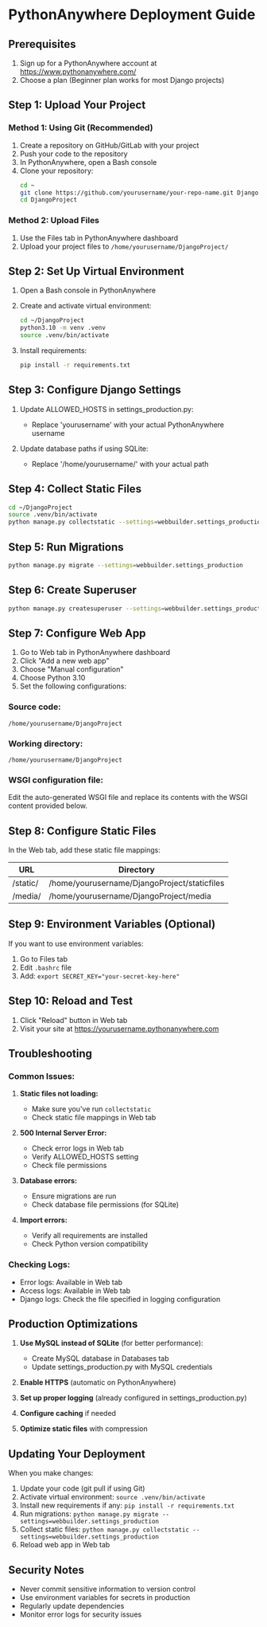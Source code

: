 # PythonAnywhere Deployment Guide

## Prerequisites
1. Sign up for a PythonAnywhere account at https://www.pythonanywhere.com/
2. Choose a plan (Beginner plan works for most Django projects)

## Step 1: Upload Your Project

### Method 1: Using Git (Recommended)
1. Create a repository on GitHub/GitLab with your project
2. Push your code to the repository
3. In PythonAnywhere, open a Bash console
4. Clone your repository:
   ```bash
   cd ~
   git clone https://github.com/yourusername/your-repo-name.git DjangoProject
   cd DjangoProject
   ```

### Method 2: Upload Files
1. Use the Files tab in PythonAnywhere dashboard
2. Upload your project files to `/home/yourusername/DjangoProject/`

## Step 2: Set Up Virtual Environment

1. Open a Bash console in PythonAnywhere
2. Create and activate virtual environment:
   ```bash
   cd ~/DjangoProject
   python3.10 -m venv .venv
   source .venv/bin/activate
   ```

3. Install requirements:
   ```bash
   pip install -r requirements.txt
   ```

## Step 3: Configure Django Settings

1. Update ALLOWED_HOSTS in settings_production.py:
   - Replace 'yourusername' with your actual PythonAnywhere username

2. Update database paths if using SQLite:
   - Replace '/home/yourusername/' with your actual path

## Step 4: Collect Static Files

```bash
cd ~/DjangoProject
source .venv/bin/activate
python manage.py collectstatic --settings=webbuilder.settings_production
```

## Step 5: Run Migrations

```bash
python manage.py migrate --settings=webbuilder.settings_production
```

## Step 6: Create Superuser

```bash
python manage.py createsuperuser --settings=webbuilder.settings_production
```

## Step 7: Configure Web App

1. Go to Web tab in PythonAnywhere dashboard
2. Click "Add a new web app"
3. Choose "Manual configuration"
4. Choose Python 3.10
5. Set the following configurations:

### Source code:
```
/home/yourusername/DjangoProject
```

### Working directory:
```
/home/yourusername/DjangoProject
```

### WSGI configuration file:
Edit the auto-generated WSGI file and replace its contents with the WSGI content provided below.

## Step 8: Configure Static Files

In the Web tab, add these static file mappings:

| URL        | Directory                                    |
|------------|----------------------------------------------|
| /static/   | /home/yourusername/DjangoProject/staticfiles |
| /media/    | /home/yourusername/DjangoProject/media      |

## Step 9: Environment Variables (Optional)

If you want to use environment variables:
1. Go to Files tab
2. Edit `.bashrc` file
3. Add: `export SECRET_KEY="your-secret-key-here"`

## Step 10: Reload and Test

1. Click "Reload" button in Web tab
2. Visit your site at https://yourusername.pythonanywhere.com

## Troubleshooting

### Common Issues:

1. **Static files not loading:**
   - Make sure you've run `collectstatic`
   - Check static file mappings in Web tab

2. **500 Internal Server Error:**
   - Check error logs in Web tab
   - Verify ALLOWED_HOSTS setting
   - Check file permissions

3. **Database errors:**
   - Ensure migrations are run
   - Check database file permissions (for SQLite)

4. **Import errors:**
   - Verify all requirements are installed
   - Check Python version compatibility

### Checking Logs:
- Error logs: Available in Web tab
- Access logs: Available in Web tab
- Django logs: Check the file specified in logging configuration

## Production Optimizations

1. **Use MySQL instead of SQLite** (for better performance):
   - Create MySQL database in Databases tab
   - Update settings_production.py with MySQL credentials

2. **Enable HTTPS** (automatic on PythonAnywhere)

3. **Set up proper logging** (already configured in settings_production.py)

4. **Configure caching** if needed

5. **Optimize static files** with compression

## Updating Your Deployment

When you make changes:

1. Update your code (git pull if using Git)
2. Activate virtual environment: `source .venv/bin/activate`
3. Install new requirements if any: `pip install -r requirements.txt`
4. Run migrations: `python manage.py migrate --settings=webbuilder.settings_production`
5. Collect static files: `python manage.py collectstatic --settings=webbuilder.settings_production`
6. Reload web app in Web tab

## Security Notes

- Never commit sensitive information to version control
- Use environment variables for secrets in production
- Regularly update dependencies
- Monitor error logs for security issues
